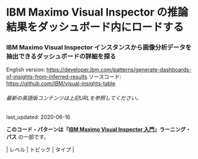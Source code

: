 # IBM Maximo Visual Inspector の推論結果をダッシュボード内にロードする

### IBM Maximo Visual Inspector インスタンスから画像分析データを抽出できるダッシュボードの詳細を探る

English version: https://developer.ibm.com/patterns/generate-dashboards-of-insights-from-inferred-results
  ソースコード: https://github.com/IBM/visual-insights-table

###### 最新の英語版コンテンツは上記URLを参照してください。
last_updated: 2020-06-16

 
**このコード・パターンは「[IBM Maximo Visual Inspector 入門](https://developer.ibm.com/jp/series/learning-path-powerai-vision)」ラーニング・パス** の一部です。

| レベル | トピック | タイプ |
